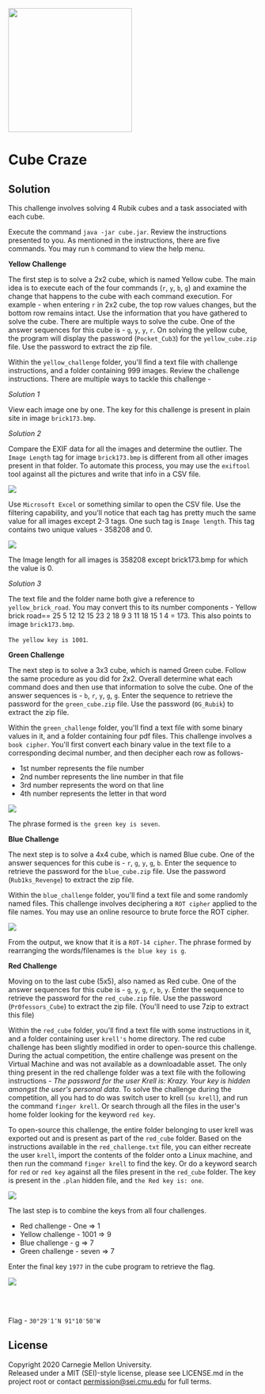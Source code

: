 <img src="../../../pc1-logo.png" height="250px">

# Cube Craze

## Solution

This challenge involves solving 4 Rubik cubes and a task associated with each cube. 

Execute the command `java -jar cube.jar`. Review the instructions presented to you. As mentioned in the instructions, there are five commands. You may run `h` command to view the help menu.  

**Yellow Challenge**

The first step is to solve a 2x2 cube, which is named Yellow cube. The main idea is to execute each of the four commands (`r`, `y`, `b`, `g`) and examine the change that happens to the cube with each command execution. For example - when entering `r` in 2x2 cube, the top row values changes, but the bottom row remains intact. Use the information that you have gathered to solve the cube. There are multiple ways to solve the cube. One of the answer sequences for this cube is - `g`, `y`, `y`, `r`. On solving the yellow cube, the program will display the password (`Pocket_Cub3`) for the `yellow_cube.zip` file. Use the password to extract the zip file. 

Within the `yellow_challenge` folder, you'll find a text file with challenge instructions, and a folder containing 999 images. Review the challenge instructions. There are multiple ways to tackle this challenge - 

_Solution 1_

View each image one by one. The key for this challenge is present in plain site in image `brick173.bmp`.

_Solution 2_

Compare the EXIF data for all the images and determine the outlier. The `Image Length` tag for image `brick173.bmp` is different from all other images present in that folder. To automate this process, you may use the `exiftool` tool against all the pictures and write that info in a CSV file. 

<img src="screenshots/Picture1.png">

Use `Microsoft Excel` or something similar to open the CSV file. Use the filtering capability, and you'll notice that each tag has pretty much the same value for all images except 2-3 tags. One such tag is `Image length`. This tag contains two unique values - 358208 and 0. 

<img src="screenshots/Picture2.png">

The Image length for all images is 358208 except brick173.bmp for which the value is 0. 

_Solution 3_

The text file and the folder name both give a reference to `yellow_brick_road`. You may convert this to its number components - 
Yellow brick road== 25 5 12 12 15 23 2 18 9 3 11 18 15 1 4 = 173. This also points to image `brick173.bmp`. 

`The yellow key is 1001`.

**Green Challenge**

The next step is to solve a 3x3 cube, which is named Green cube. Follow the same procedure as you did for 2x2. Overall determine what each command does and then use that information to solve the cube. One of the answer sequences is - `b`, `r`, `y`, `g`, `g`. Enter the sequence to retrieve the password for the `green_cube.zip` file. Use the password (`0G_Rubik`) to extract the zip file. 

Within the `green_challenge` folder, you'll find a text file with some binary values in it, and a folder containing four pdf files. This challenge involves a `book cipher`. You'll first convert each binary value in the text file to a corresponding decimal number, and then decipher each row as follows-  

*   1st number represents the file number
*	2nd number represents the line number in that file
*	3rd number represents the word on that line
*	4th number represents the letter in that word

<img src="screenshots/Picture3.png">

The phrase formed is `the green key is seven`.

**Blue Challenge**

The next step is to solve a 4x4 cube, which is named Blue cube. One of the answer sequences for this cube is - `r`, `g`, `y`, `g`, `b`. Enter the sequence to retrieve the password for the `blue_cube.zip` file. Use the password (`Rub1ks_Revenge`) to extract the zip file. 

Within the `blue_challenge` folder, you'll find a text file and some randomly named files. This challenge involves deciphering a `ROT cipher` applied to the file names. You may use an online resource to brute force the ROT cipher.

<img src="screenshots/Picture4.png">

From the output, we know that it is a `ROT-14 cipher`. The phrase formed by rearranging the words/filenames is `the blue key is g`.

**Red Challenge**

Moving on to the last cube (5x5), also named as Red cube. One of the answer sequences for this cube is - `g`, `y`, `g`, `r`, `b`, `y`. Enter the sequence to retrieve the password for the `red_cube.zip` file. Use the password (`Pr0fessors_Cube`) to extract the zip file. (You'll need to use 7zip to extract this file)

Within the `red_cube` folder, you'll find a text file with some instructions in it, and a folder containing user `krell's` home directory. The red cube challenge has been slightly modified in order to open-source this challenge. During the actual competition, the entire challenge was present on the Virtual Machine and was not available as a downloadable asset. The only thing present in the red challenge folder was a text file with the following instructions - _The password for the user Krell is: Krazy. Your key is hidden amongst the user's personal data_. To solve the challenge during the competition, all you had to do was switch user to krell (`su krell`), and run the command `finger krell`. Or search through all the files in the user's home folder looking for the keyword `red key`.

To open-source this challenge, the entire folder belonging to user krell was exported out and is present as part of the `red_cube` folder. Based on the instructions available in the `red_challenge.txt` file, you can either recreate the user `krell`, import the contents of the folder onto a Linux machine, and then run the command `finger krell` to find the key. Or do a keyword search for `red` or `red key` against all the files present in the `red_cube` folder. The key is present in the `.plan` hidden file, and `the Red key is: one`.

<img src="screenshots/Picture5.png">

The last step is to combine the keys from all four challenges. 
* Red challenge - One => 1
* Yellow challenge - 1001 => 9
* Blue challenge - g => 7
* Green challenge - seven => 7

Enter the final key `1977` in the cube program to retrieve the flag.

<img src="screenshots/Picture6.png">

<br><br>

Flag - `30°29′1″N 91°10′50″W `

## License
Copyright 2020 Carnegie Mellon University.  
Released under a MIT (SEI)-style license, please see LICENSE.md in the project root or contact permission@sei.cmu.edu for full terms.
